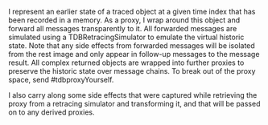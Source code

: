 I represent an earlier state of a traced object at a given time index that has been recorded in a memory. As a proxy, I wrap around this object and forward all messages transparently to it. All forwarded messages are simulated using a TDBRetracingSimulator to emulate the virtual historic state. Note that any side effects from forwarded messages will be isolated from the rest image and only appear in follow-up messages to the message result. All complex returned objects are wrapped into further proxies to preserve the historic state over message chains. To break out of the proxy space, send #tdbproxyYourself.

I also carry along some side effects that were captured while retrieving the proxy from a retracing simulator and transforming it, and that will be passed on to any derived proxies.